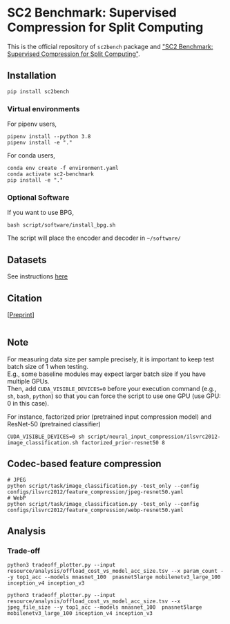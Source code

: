 # SC2 Benchmark: Supervised Compression for Split Computing
This is the official repository of `sc2bench` package and ["SC2 Benchmark: Supervised Compression for Split Computing"](#Citation).

## Installation
```shell
pip install sc2bench
```

### Virtual environments
For pipenv users,
```shell
pipenv install --python 3.8
pipenv install -e "."
```

For conda users,
```shell
conda env create -f environment.yaml
conda activate sc2-benchmark
pip install -e "."
```


### Optional Software
If you want to use BPG, 
```shell
bash script/software/install_bpg.sh
```

The script will place the encoder and decoder in `~/software/`


## Datasets
See instructions [here](script#datasets)

## Citation
[[Preprint]()]
```bibtex

```

## Note
For measuring data size per sample precisely, it is important to keep test batch size of 1 when testing.  
E.g., some baseline modules may expect larger batch size if you have multiple GPUs.  
Then, add `CUDA_VISIBLE_DEVICES=0` before your execution command (e.g., `sh`, `bash`, `python`) 
so that you can force the script to use one GPU (use GPU: 0 in this case).

For instance, factorized prior (pretrained input compression model) and ResNet-50 (pretrained classifier)
```shell
CUDA_VISIBLE_DEVICES=0 sh script/neural_input_compression/ilsvrc2012-image_classification.sh factorized_prior-resnet50 8
```

## Codec-based feature compression
```shell
# JPEG
python script/task/image_classification.py -test_only --config configs/ilsvrc2012/feature_compression/jpeg-resnet50.yaml
# WebP
python script/task/image_classification.py -test_only --config configs/ilsvrc2012/feature_compression/webp-resnet50.yaml
```


## Analysis

### Trade-off

```shell
python3 tradeoff_plotter.py --input resource/analysis/offload_cost_vs_model_acc_size.tsv --x param_count --y top1_acc --models mnasnet_100  pnasnet5large mobilenetv3_large_100 inception_v4 inception_v3

python3 tradeoff_plotter.py --input resource/analysis/offload_cost_vs_model_acc_size.tsv --x jpeg_file_size --y top1_acc --models mnasnet_100  pnasnet5large mobilenetv3_large_100 inception_v4 inception_v3
```
